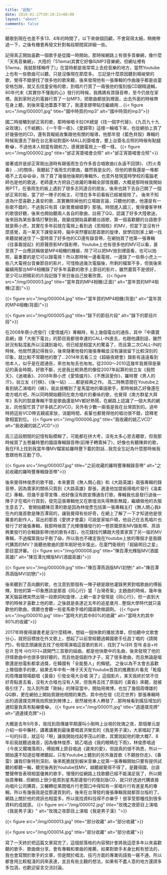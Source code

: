 ```yaml
---
title: "起點"
date: 2019-01-27T20:19:21+08:00
layout: "about"
comments: false
---
```


聽歌到現在也差不多13、4年的時間了，以下來做個回顧，不會寫得太細，稍微帶過一下，之後有機會再發文針對每段期間寫詳細一些。

記得真正開始喜歡一個歌手是從國一時開始，那時候網路上有很多音樂網，像什麼「天馬音樂網」、大陸的「51wma(其實它好像叫MP3音樂網，但網址裡有51wma，我就那樣稱呼了)」在當時都是我常常上去挖音樂的地方，當然Youtube上也有一些歌曲可以聽，只是沒像現在那麼多。
忘記是什麼原因聽到楊峻榮的歌，覺得不錯便找了很多他的歌來聽，後來發現他有一張專輯的作曲幾乎都是由童安格包辦，就又去找童安格的歌，到唱片行買了一兩張他的復刻版CD跟精選輯，80年代末《其實你不懂我的心》發行的時候，我媽媽有買錄音帶，至今仍放在家裡。我到家附近的電器行買了一台MP3，把歌曲都放到裡面，出去外面的時候帶在身上聽，到後來電池蓋蓋不緊了，我還拿膠帶貼住繼續用...
{{< figure src="/img/000001.jpg" title="國中時買的mp3"  alt="國中時買的mp3">}}

國二時接觸到邰正宵的歌，那時候唱卡拉OK總是《找一個字代替》、《九百九十九朵玫瑰》、《千紙鶴》、《一千零一夜》、《愛歸零》這樣一輪唱下來，也從網拍上買了好幾張他的CD，還有買報紙收集跟他有關的報導，他那年發《藍色貝殼》專輯的時候我還去了辦在台北車站對面K-MALL的簽唱會，要上台簽名合照的時候有點腿軟😂，不過他本人相當有親和力，感覺跟電視上一模一樣。
{{< figure src="/img/000002.jpg" title="邰正宵簽唱會合照"  alt="邰正宵簽唱會合照">}}

接著或許是邰正宵剛出道時有跟張雨生合作多首合唱歌曲(《永遠不回頭》、《烈火青春》...)的關係，我聽起了張雨生的歌曲，雖然我是女的，但他的歌我還是一堆都唱不上去😆😆😆，除了買了幾張他後期的專輯外，也意外發現當時學校的電腦老師也是他的歌迷，老師還大方把自己收藏的專輯全部借我聽，大概是那時候我開始用PTT，在張雨生的板上遇到了很多志同道合的朋友，後來也跳下去自己開了一個邰正宵的板，當了好一陣子的板主，可惜在多年前看板已經被廢除了。
後來不知道為什麼喜歡上黃安的歌...其實撇除掉他的立場跟言論，只聽他的歌，他還是有一些歌不錯的，不過我只有買《新鴛鴦蝴蝶夢》那張。時間進入國三，覺得優客李林的歌很好聽，後來也開始聽兩人各自的歌曲，註冊了QQ，認識了好多大陸歌迷，後來因為某些事情打擊到我，我變成開始喜歡聽台語歌，第一個喜歡聽的台語歌手就是蔡小虎，其實在多年前就在電視上看到過《思相枝》的MV，但當下並沒有什麼感覺，高一某天下課發呆時，腦中突然響起那首歌的旋律，放學回到家上網一找來聽就被迷住了～當時買了好多他的CD還有錄音帶，在網拍買了他第一張專輯《往事甭提起》的原聲原影MV錄影帶，Youtube上也有很多他的MV可以看，甚至買了一台應該稱做是MP4相機的機器，除了可以把MV放到裡面看，也可以拍照，最重要的是它可以錄電視！所以那時候一邊看電視，一邊錄了一些蔡小虎上一些八大電視台音樂節目的影片，可惜換過幾次電腦後，所剩的檔案不多，但我後來繼續用那台MP4相機錄了好多年喜歡的歌手上節目的影片，雖然畫質不是很好，至少可以把精彩的片段記錄下來日後自己放著欣賞。
{{< figure src="/img/000003.jpg" title="當年買的MP4相機(正面)"  alt="當年買的MP4相機(正面)">}}

{{< figure src="/img/000004.jpg" title="當年買的MP4相機(背面)"  alt="當年買的MP4相機(背面)">}}

{{< figure src="/img/000005.jpg" title="錄下的節目片段"  alt="錄下的節目片段">}}

在2008年蔡小虎發行《愛情爐丹》專輯時，有上幾個電台的通告，其中「中廣寶島網」跟「大樹下電台」的節目我都很幸運的CALL-IN進去，也跟他講到話，雖然狀況有點混亂所以沒講到幾句，但已經是相當大的驚喜了，而且第二次CALL-IN的時候，他居然還記得我😮，後來隨著他發的幾張專輯並沒有讓我留下比較深刻的印象，就比較不常聽他的歌了...2014年去看三立《超級夜總會》錄影有遠遠看到他本人，似乎是在趕通告，來也匆匆去也匆匆。從2000～2010這幾年我覺得是豪記的黃金時期，好歌不斷，光是我比較熟悉的像從2007年起算的翁立友《我問天》、《迷魂香》、2008年蔡小虎《愛情爐丹》、《不應該愛你》，羅時豐《男人的汗》，翁立友《行棋》、《後一站》......都是經典之作。
高二時無意間在Youtube上看到姚乙演唱的《緣》，就此接觸到了星馬當地的華語歌手，那時候姚乙好像還在南方唱片吧，所以同時開始聽同在南方唱片的秦咏的歌，也覺得《南方群星大拜年》系列的賀歲專輯不管是歌曲還是MV都好熱鬧，在網路上認識了一個大馬的網友，託他幫忙買了好多姚乙的VCD，另外有少數一兩張是我在台灣買到的。過年時把這些VCD帶去親戚家放，消磨時間，長輩也都覺得他的唱功很不錯，詮釋老歌相當到位。
{{< figure src="/img/000006.jpg" title="我收藏的姚乙VCD"  alt="我收藏的姚乙VCD">}}

高三這段期間的記憶有點模糊了，可能都在拼大考，沒有太多心思去聽歌，但我那時候買了五卷羅時豐的國語專輯錄音帶(前陣子轉賣掉了)，好像也有聽陳昇的歌，我在FB上找到我當年傳MV檔案給羅時豐下載的對話...我完全忘記為什麼那時候我會跟他有互動了😓。

{{< figure src="/img/000007.jpg" title="之前收藏的羅時豐專輯錄音帶"  alt="之前收藏的羅時豐專輯錄音帶">}}

後來覺得林俊彥的歌不錯，本來要買《無人關心我》和《大路英雄》兩張專輯的錄音帶，因為賣家的關係只買到《大路英雄》那張，適逢他加盟振揚唱片發行《溫柔花》專輯，但幾乎是零宣傳...他好像沒有跑宣傳通告打歌，專輯我也是發行過後一陣子才在唱片行買到，發完這張專輯他又在歌壇消失得無影無蹤，繼續做他的衣服生意去了。
會開始聽陳百潭的歌是因為林俊彥包括第一張專輯主打《無人關心我》在內的幾首歌是陳百潭寫的，讓我覺得有些好奇，在網上了解了一下才知道他是很厲害的創作人，寫出的那首《愛拼才會贏》可說是家喻戶曉，他自己在吉馬唱片也發行了好幾張專輯，我那時候買了光輝傳播發行的一卷原聲原影MV錄影帶、燕涵興業發行的合輯錄影帶(他的歌有4首)，也花錢找代購跟大陸賣家買了另一版的MV專輯，不過檔案我似乎刪了😱，所以我也不確定我在Youtube上放的哪個才是我跟代購買的MV？我聽他歌曲的那年剛好他半復出，在廈門衛視的「超級明日之星」節目當評審。
{{< figure src="/img/000008.jpg" title="陳百潭光輝版MV(酒國英雄)"  alt="陳百潭光輝版MV(酒國英雄)">}}

{{< figure src="/img/000009.jpg" title="陳百潭燕涵版MV(初戀)"  alt="陳百潭燕涵版MV(初戀)">}}

後來聽到了高向鵬的歌，也注意到那個有一陣子總是跟他灌錄男男對唱歌曲的傅振輝，對他的第一印象應該是那首《同心行》當「台灣奇案」主題曲的時候，幾年後某天腦袋裡突然出現一段歌詞和旋律，上網一查才發現是《同心行》，但一直到大學的時候才喜歡上他的歌，之後就是長達近五年的追星歲月...整個大學時代就只喜歡他的歌曲，偶爾也會聽一些星馬歌手唱的國語歌做調劑。
{{< figure src="/img/000010.jpg" title="當時大約其中80%的收藏"  alt="當時大約其中80%的收藏">}}

2017年時覺得讀書老是沒什麼精神，想組一個快歌的播放清單，但怕聽中文歌會分心，就把目標放在外文歌上，想起了以前曾經聽過韓國歌手任昌丁唱的《請開門》，有個念頭讓我去找了他現場演唱這首歌的影片，找到了늑대와 함께 춤을+바람과 함께 사라지다+請開門三首歌的組曲，都是他快歌中的名曲，後來發現了他的抒情歌曲中也很多很好聽的，而且他是個創作才子，寫了很多歌曲，而且無論是唱歌還是拍電影都拿過獎，在韓國有「全能藝人」的稱號。
之後以為不太會去喜歡上哪個歌手的歌，結果去年中有一陣子天天在Youtube首頁的推薦影片看見「乾瘦的周傳雄現場獻唱《黃昏》引發全場大合唱 哭了」這個影片，某天我終於禁不住好奇點進去看，沒有大合唱也沒有人哭，但我再去找了原版的《黃昏》來聽，就被吸引住了，加入到所謂「剛絲」的陣容當中，開始用微博，也加了幾個周傳雄的QQ群，更在網拍上開始買跟他相關的東西，其中他在發《花花世界》那張專輯時出的週邊撲克牌我拍照放到微博上，居然被他本人轉發了...那時候看到瘋狂增加的通知量我真有點嚇傻😂。
{{< figure src="/img/000011.jpg" title="週邊撲克牌"  alt="週邊撲克牌">}}

大概是去年9月多，我找到周傳雄早期還叫小剛時上台視的玫瑰之夜，那個單元是介紹一些中藥材，講著講著到最後要唱首洪榮宏的《我是男子漢》，大家唱起了第一句的抖音，就這句「啊」讓我開始找起李茂山的歌，其實說起他的歌大概7、8年前我就聽過幾首，因為像林俊彥、姚乙唱過《我的眼睛在下雨》，林俊彥唱過《今夜又擱塊落雨》，傅振輝上節目唱過《遲來的愛》，但說真的很不熟悉，所以一開始還不知道從哪裡聽起，只有Youtube上聽到的另外幾首歌《不願放你走》、《春雷》讓我印象特別深刻，後來乾脆就到蝦米音樂上從第一張專輯開始只要有提供試聽的都聽一輪，聽完後再到Youtube找MV，越聽越覺得不得了，是難得國、台語雙聲帶皆表現相當優異的歌手，慢慢的從網路上找歌聽已經不能滿足我了，所以開始買專輯...但網拍上很少能買到星馬那邊發行的復刻版CD，就只好透過代購直接向唱片公司購買，又輾轉從某間唱片行老闆口中得知有一家唱片行有進星馬的專輯，所以有幾張我是從那邊買到的，後來在台灣發的幾張專輯我就都買台版的了。網路上關於他的資訊也相當多，所以我找資料找得不亦樂乎！很享受那種找到很多資料的成就感。
{{< figure src="/img/000012.jpg" title="玫瑰之夜節目上演唱《我是男子漢》"  alt="玫瑰之夜節目上演唱《我是男子漢》">}}

{{< figure src="/img/000013.jpg" title="部分收藏"  alt="部分收藏">}}

{{< figure src="/img/000014.jpg" title="部分收藏"  alt="部分收藏">}}

寫了一天終於把這篇文章寫完了，這個部落格的內容預計會將我這麼多年以來喜歡聽的歌手、歌曲做分享，會有專輯和單曲的推薦，如果對歌手本身比較有想法的，我也會寫關於歌手的文章，但是關於唱法、技巧方面的專業術語我一竅不通，所以都會用比較粗淺的詞來表達，並且有些主觀的想法，如果有不盡人意的地方還請多多包涵，也歡迎留言交流討論。
